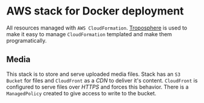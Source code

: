 # AWS stack for Docker deployment

All resources managed with `AWS CloudFormation`. [Troposphere](https://github.com/cloudtools/troposphere) is used to make it easy to manage `CloudFormation` templated and make them programatically.

## Media

This stack is to store and serve uploaded media files. Stack has an `S3 Bucket` for files and `CloudFront` as a *CDN* to deliver it's content. `CloudFront` is configured to serve files over *HTTPS* and forces this behavior. There is a `ManagedPolicy` created to give access to write to the bucket.
